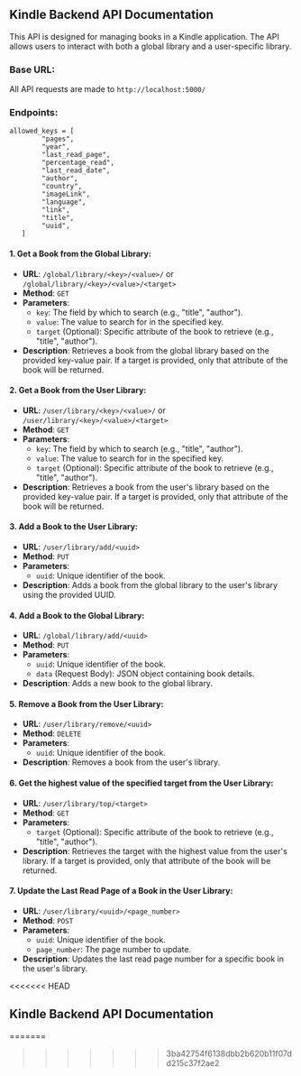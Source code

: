 ## Kindle Backend API Documentation

This API is designed for managing books in a Kindle application. The API allows users to interact with both a global library and a user-specific library.

### Base URL:

All API requests are made to `http://localhost:5000/`

### Endpoints:

```
allowed_keys = [
        "pages",
        "year",
        "last_read_page",
        "percentage_read",
        "last_read_date",
        "author",
        "country",
        "imageLink",
        "language",
        "link",
        "title",
        "uuid",
   ]
```

#### 1. Get a Book from the Global Library:

- **URL**: `/global/library/<key>/<value>/` or `/global/library/<key>/<value>/<target>`
- **Method**: `GET`
- **Parameters**:
  - `key`: The field by which to search (e.g., "title", "author").
  - `value`: The value to search for in the specified key.
  - `target` (Optional): Specific attribute of the book to retrieve (e.g., "title", "author").
- **Description**: Retrieves a book from the global library based on the provided key-value pair. If a target is provided, only that attribute of the book will be returned.

#### 2. Get a Book from the User Library:

- **URL**: `/user/library/<key>/<value>/` or `/user/library/<key>/<value>/<target>`
- **Method**: `GET`
- **Parameters**:
  - `key`: The field by which to search (e.g., "title", "author").
  - `value`: The value to search for in the specified key.
  - `target` (Optional): Specific attribute of the book to retrieve (e.g., "title", "author").
- **Description**: Retrieves a book from the user's library based on the provided key-value pair. If a target is provided, only that attribute of the book will be returned.

#### 3. Add a Book to the User Library:

- **URL**: `/user/library/add/<uuid>`
- **Method**: `PUT`
- **Parameters**:
  - `uuid`: Unique identifier of the book.
- **Description**: Adds a book from the global library to the user's library using the provided UUID.

#### 4. Add a Book to the Global Library:

- **URL**: `/global/library/add/<uuid>`
- **Method**: `PUT`
- **Parameters**:
  - `uuid`: Unique identifier of the book.
  - `data` (Request Body): JSON object containing book details.
- **Description**: Adds a new book to the global library.

#### 5. Remove a Book from the User Library:

- **URL**: `/user/library/remove/<uuid>`
- **Method**: `DELETE`
- **Parameters**:
  - `uuid`: Unique identifier of the book.
- **Description**: Removes a book from the user's library.

#### 6. Get the highest value of the specified target from the User Library:

- **URL**: `/user/library/top/<target>`
- **Method**: `GET`
- **Parameters**:
  - `target` (Optional): Specific attribute of the book to retrieve (e.g., "title", "author").
- **Description**: Retrieves the target with the highest value from the user's library. If a target is provided, only that attribute of the book will be returned.

#### 7. Update the Last Read Page of a Book in the User Library:

- **URL**: `/user/library/<uuid>/<page_number>`
- **Method**: `POST`
- **Parameters**:
  - `uuid`: Unique identifier of the book.
  - `page_number`: The page number to update.
- **Description**: Updates the last read page number for a specific book in the user's library.

<<<<<<< HEAD
## Kindle Backend API Documentation
=======
>>>>>>> 3ba42754f6138dbb2b620b11f07dd215c37f2ae2

